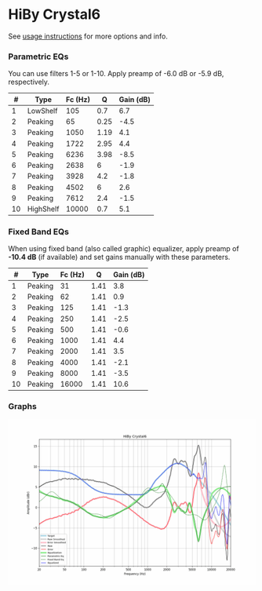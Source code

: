 # HiBy Crystal6
See [usage instructions](https://github.com/jaakkopasanen/AutoEq#usage) for more options and info.

### Parametric EQs
You can use filters 1-5 or 1-10. Apply preamp of -6.0 dB or -5.9 dB, respectively.

|   # | Type      |   Fc (Hz) |    Q |   Gain (dB) |
|-----|-----------|-----------|------|-------------|
|   1 | LowShelf  |       105 | 0.7  |         6.7 |
|   2 | Peaking   |        65 | 0.25 |        -4.5 |
|   3 | Peaking   |      1050 | 1.19 |         4.1 |
|   4 | Peaking   |      1722 | 2.95 |         4.4 |
|   5 | Peaking   |      6236 | 3.98 |        -8.5 |
|   6 | Peaking   |      2638 | 6    |        -1.9 |
|   7 | Peaking   |      3928 | 4.2  |        -1.8 |
|   8 | Peaking   |      4502 | 6    |         2.6 |
|   9 | Peaking   |      7612 | 2.4  |        -1.5 |
|  10 | HighShelf |     10000 | 0.7  |         5.1 |

### Fixed Band EQs
When using fixed band (also called graphic) equalizer, apply preamp of **-10.4 dB** (if available) and set gains manually with these parameters.

|   # | Type    |   Fc (Hz) |    Q |   Gain (dB) |
|-----|---------|-----------|------|-------------|
|   1 | Peaking |        31 | 1.41 |         3.8 |
|   2 | Peaking |        62 | 1.41 |         0.9 |
|   3 | Peaking |       125 | 1.41 |        -1.3 |
|   4 | Peaking |       250 | 1.41 |        -2.5 |
|   5 | Peaking |       500 | 1.41 |        -0.6 |
|   6 | Peaking |      1000 | 1.41 |         4.4 |
|   7 | Peaking |      2000 | 1.41 |         3.5 |
|   8 | Peaking |      4000 | 1.41 |        -2.1 |
|   9 | Peaking |      8000 | 1.41 |        -3.5 |
|  10 | Peaking |     16000 | 1.41 |        10.6 |

### Graphs
![](./HiBy%20Crystal6.png)
